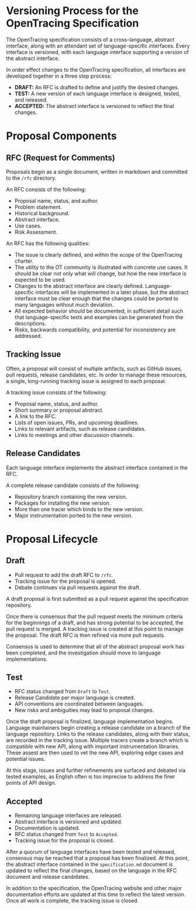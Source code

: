 # Versioning Process for the OpenTracing Specification
The OpenTracing specification consists of a cross-language, abstract interface, along with an attendant set of language-specific interfaces. Every interface is versioned, with each language interface supporting a version of the abstract interface.

In order effect changes to the OpenTracing specification, all interfaces are developed together in a three step process:

* **DRAFT:** An RFC is drafted to define and justify the desired changes.
* **TEST:** A new version of each language interface is designed, tested, and released.
* **ACCEPTED:** The abstract interface is versioned to reflect the final changes.

# Proposal Components

## RFC (Request for Comments)
Proposals begin as a single document, written in markdown and committed to the `/rfc` directory.

An RFC consists of the following:

* Proposal name, status, and author.
* Problem statement.
* Historical background.
* Abstract interface.
* Use cases.
* Risk Assessment.

An RFC has the following qualities:

* The issue is clearly defined, and within the scope of the OpenTracing charter.
* The utility to the OT community is illustrated with concrete use cases. It should be clear not only what will change, but how the new interface is expected to be used.
* Changes to the abstract interface are clearly defined. Language-specific interfaces will be implemented in a later phase, but the abstract interface must be clear enough that the changes could be ported to many languages without much deviation.
* All expected behavior should be documented, in sufficient detail such that language-specific tests and examples can be generated from the descriptions.
* Risks, backwards compatibility, and potential for inconsistency are addressed.

## Tracking Issue
Often, a proposal will consist of multiple artifacts, such as GitHub issues, pull requests, release candidates, etc. In order to manage these resources, a single, long-running tracking issue is assigned to each proposal.

A tracking issue consists of the following:

* Proposal name, status, and author.
* Short summary or proposal abstract.
* A link to the RFC.
* Lists of open issues, PRs, and upcoming deadlines.
* Links to relevant artifacts, such as release candidates.
* Links to meetings and other discussion channels.

## Release Candidates
Each language interface implements the abstract interface contained in the RFC.

A complete release candidate consists of the following:
* Repository branch containing the new version.
* Packages for installing the new version.
* More than one tracer which binds to the new version.
* Major instrumentation ported to the new version.

# Proposal Lifecycle

## Draft
* Pull request to add the draft RFC to `/rfc`. 
* Tracking issue for the proposal is opened.
* Debate continues via pull requests against the draft.

A draft proposal is first submitted as a pull request against the specification repository. 

Once there is consensus that the pull request meets the minimum criteria for the beginnings of a draft, and has strong potential to be accepted, the pull request is merged. A tracking issue is created at this point to manage the proposal. The draft RFC is then refined via more pull requests.

Consensus is used to determine that all of the abstract proposal work has been completed, and the investigation should move to language implementations.

## Test
* RFC status changed from `Draft` to `Test`.
* Release Candidate per major language is created.
* API conventions are coordinated between languages.
* New risks and ambiguities may lead to proposal changes.

Once the draft proposal is finalized, language implementation begins. Language maintainers begin creating a release candidate on a branch of the language repository. Links to the release candidates, along with their status, are recorded in the tracking issue. Multiple tracers create a branch which is compatible with new API, along with important instrumentation libraries. These assest are then used to vet the new API, exploring edge cases and potential issues.

At this stage, issues and further refinements are surfaced and debated via tested examples, as English often is too imprecise to address the finer points of API design.

## Accepted
* Remaining language interfaces are released.
* Abstract interface is versioned and updated.
* Documentation is updated.
* RFC status changed from `Test` to `Accepted`.
* Tracking issue for the proposal is closed.

After a quorum of language interfaces have been tested and released, consensus may be reached that a proposal has been finalized. At this point, the abstract interface contained in the `specification.md` document is updated to reflect the final changes, based on the language in the RFC document and release candidates.

In addition to the specification, the OpenTracing website and other major documentation efforts are updated at this time to reflect the latest version. Once all work is complete, the tracking issue is closed.



